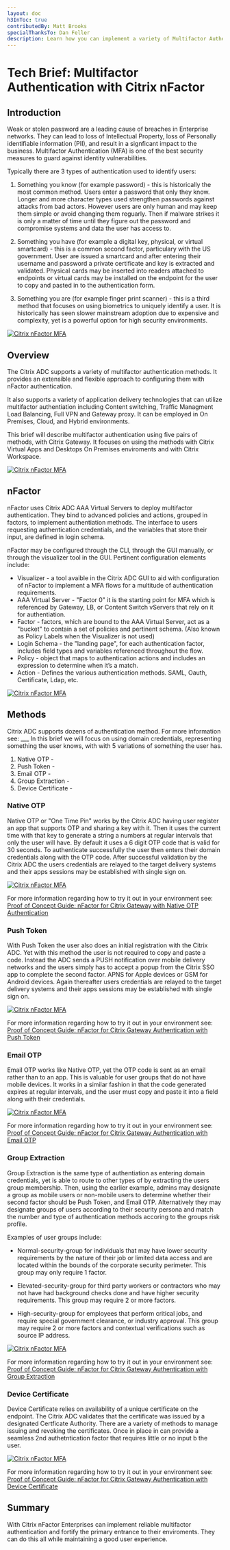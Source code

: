 ```yaml
---
layout: doc
h3InToc: true
contributedBy: Matt Brooks
specialThanksTo: Dan Feller
description: Learn how you can implement a variety of Multifactor Authentication methods with Citrix ADC nFactor Authentication.
---
```

# Tech Brief: Multifactor Authentication with Citrix nFactor

## Introduction

Weak or stolen password are a leading cause of breaches in Enterprise networks. They can lead to loss of Intellectual Property, loss of Personally identifiable information (PII), and result in a signficant impact to the business. Multifactor Authentication (MFA) is one of the best security measures to guard against identity vulnerabilities.

Typically there are 3 types of authentication used to identify users:

1)  Something you know (for example password) - this is historically the most common method. Users enter a password that only they know. Longer and more character types used strengthen passwords against attacks from bad actors. However users are only human and may keep them simple or avoid changing them reguarly. Then if malware strikes it is only a matter of time until they figure out the password and compromise systems and data the user has access to.

2)  Something you have (for example a digital key, physical, or virtual smartcard) - this is a common second factor, particulary with the US government. User are issued a smartcard and after entering their username and password a private certificate and key is extracted and validated. Physical cards may be inserted into readers attached to endpoints or virtual cards may be installed on the endpoint for the user to copy and pasted in to the authentication form.

3)  Something you are (for example finger print scanner) - this is a third method that focuses on using biometrics to uniquely identify a user. It is historically has seen slower mainstream adoption due to expensive and complexity, yet is a powerful option for high security environments.

[![Citrix nFactor MFA](/en-us/tech-zone/learn/media/tech-briefs_citrix-nfactor-mfa_intro.png)](/en-us/tech-zone/learn/media/tech-briefs_citrix-nfactor-mfa_intro.png)

## Overview

The Citrix ADC supports a variety of multifactor authentication methods. It provides an extensible and flexible approach to configuring them with nFactor authentication.

It also supports a variety of application delivery technologies that can utilize multifactor authentiation including Content switching, Traffic Managment Load Balancing, Full VPN and Gateway proxy. It can be employed in On Premises, Cloud, and Hybrid environments.

This brief will describe multifactor authentication using five pairs of methods, with Citrix Gateway. It focuses on using the methods with Citrix Virtual Apps and Desktops On Premises enviroments and with Citrix Workspace.

[![Citrix nFactor MFA](/en-us/tech-zone/learn/media/tech-briefs_citrix-nfactor-mfa_overview.png)](/en-us/tech-zone/learn/media/tech-briefs_citrix-nfactor-mfa_overview.png)

## nFactor

nFactor uses Citrix ADC AAA Virtual Servers to deploy multifactor authentication. They bind to advanced policies and actions, grouped in factors, to implement authentiation methods. The interface to users requesting authentication credentials, and the variables that store their input, are defined in login schema.

nFactor may be configured through the CLI, through the GUI manually, or through the visualizer tool in the GUI. Pertinent configuration elements include:

*  Visualizer - a tool avaible in the Citrix ADC GUI to aid with configuration of nFactor to implement a MFA flows for a multitude of authentication requirements.
*  AAA Virtual Server - "Factor 0" it is the starting point for MFA which is referenced by Gateway, LB, or Content Switch vServers that rely on it for authentiation.
*  Factor - factors, which are bound to the AAA Virtual Server, act as a "bucket" to contain a set of policies and pertinent schema. (Also known as Policy Labels when the Visualizer is not used)
*  Login Schema - the "landing page", for each authentication factor, includes field types and variables referenced throughout the flow.
*  Policy - object that maps to authentication actions and includes an expression to determine when it’s a match.
*  Action - Defines the various authentication methods. SAML, Oauth, Certificate, Ldap, etc.

[![Citrix nFactor MFA](/en-us/tech-zone/learn/media/tech-briefs_citrix-nfactor-mfa_nfactor.png)](/en-us/tech-zone/learn/media/tech-briefs_citrix-nfactor-mfa_nfactor.png)

## Methods

Citrix ADC supports dozens of authentication method. For more information see: ___ In this brief we will focus on using domain credentials, representing something the user knows, with with 5 variations of something the user has.

1)  Native OTP -
2)  Push Token -
3)  Email OTP -
4)  Group Extraction -
5)  Device Certificate -

### Native OTP

Native OTP or "One Time Pin" works by the Citrix ADC having user register an app that supports OTP and sharing a key with it. Then it uses the current time with that key to generate a string a numbers at regular intervals that only the user will have. By default it uses a 6 digit OTP code that is valid for 30 seconds. To authenticate successfully the user then enters their domain credentials along with the OTP code. After successful validation by the Citrix ADC the users credentials are relayed to the target delivery systems and their apps sessions may be established with single sign on.

[![Citrix nFactor MFA](/en-us/tech-zone/learn/media/tech-briefs_citrix-nfactor-mfa_nativeotp.png)](/en-us/tech-zone/learn/media/tech-briefs_citrix-nfactor-mfa_nativeotp.png)

For more information regarding how to try it out in your environment see: [Proof of Concept Guide: nFactor for Citrix Gateway with Native OTP Authentication](https://docs.citrix.com/en-us/tech-zone/learn/poc-guides/nfactor-citrix-gateway-native-otp.html)

### Push Token

With Push Token the user also does an initial registration with the Citrix ADC. Yet with this method the user is not required to copy and paste a code. Instead the ADC sends a PUSH notification over mobile delivery networks and the users simply has to accept a popup from the Citrix SSO app to complete the second factor. APNS for Apple devices or GSM for Android devices. Again thereafter users credentials are relayed to the target delivery systems and their apps sessions may be established with single sign on.

[![Citrix nFactor MFA](/en-us/tech-zone/learn/media/tech-briefs_citrix-nfactor-mfa_pushtoken.png)](/en-us/tech-zone/learn/media/tech-briefs_citrix-nfactor-mfa_pushtoken.png)

For more information regarding how to try it out in your environment see: [Proof of Concept Guide: nFactor for Citrix Gateway Authentication with Push Token](https://docs.citrix.com/en-us/tech-zone/learn/poc-guides/nfactor-citrix-gateway-push-token.html)

### Email OTP

Email OTP works like Native OTP, yet the OTP code is sent as an email rather than to an app. This is valuable for user groups that do not have mobile devices. It works in a similar fashion in that the code generated expires at regular intervals, and the user must copy and paste it into a field along with their credentials.

[![Citrix nFactor MFA](/en-us/tech-zone/learn/media/tech-briefs_citrix-nfactor-mfa_emailotp.png)](/en-us/tech-zone/learn/media/tech-briefs_citrix-nfactor-mfa_emailotp.png)

For more information regarding how to try it out in your environment see: [Proof of Concept Guide: nFactor for Citrix Gateway Authentication with Email OTP](https://docs.citrix.com/en-us/tech-zone/learn/poc-guides/nfactor-citrix-gateway-email-otp.html)

### Group Extraction

Group Extraction is the same type of authentiation as entering domain credentials, yet is able to route to other types of by extracting the users group membership. Then, using the earlier example, admins may designate a group as mobile users or non-mobile users to determine whether their second factor should be Push Token, and Email OTP. Alternatively they may designate groups of users according to their security persona and match the number and type of authentication methods accoring to the groups risk profile.

Examples of user groups include:

*  Normal-security-group for individuals that may have lower security requirements by the nature of their job or limited data access and are located within the bounds of the corporate security perimeter. This group may only require 1 factor.

*  Elevated-security-group for third party workers or contractors who may not have had background checks done and have higher security requirements. This group may require 2 or more factors.

*  High-security-group for employees that perform critical jobs, and require special government clearance, or industry approval. This group may require 2 or more factors and contextual verifications such as source IP address.

[![Citrix nFactor MFA](/en-us/tech-zone/learn/media/tech-briefs_citrix-nfactor-mfa_groupextraction.png)](/en-us/tech-zone/learn/media/tech-briefs_citrix-nfactor-mfa_groupextraction.png)

For more information regarding how to try it out in your environment see: [Proof of Concept Guide: nFactor for Citrix Gateway Authentication with Group Extraction](https://docs.citrix.com/en-us/tech-zone/learn/poc-guides/nfactor-citrix-gateway-group-extraction.html)

### Device Certificate

Device Certificate relies on availability of a unique certificate on the endpoint. The Citrix ADC validates that the certificate was issued by a designated Certficate Authority. There are a variety of methods to manage issuing and revoking the certificates. Once in place in can provide a seamless 2nd authetntication factor that requires little or no input b the user.

[![Citrix nFactor MFA](/en-us/tech-zone/learn/media/tech-briefs_citrix-nfactor-mfa_devicecertificate.png)](/en-us/tech-zone/learn/media/tech-briefs_citrix-nfactor-mfa_devicecertificate.png)

For more information regarding how to try it out in your environment see: [Proof of Concept Guide: nFactor for Citrix Gateway Authentication with Device Certificate](https://docs.citrix.com/en-us/tech-zone/learn/poc-guides/nfactor-citrix-gateway-device-certificate.html)

## Summary

With Citrix nFactor Enterprises can implement reliable multifactor authentication and fortify the primary entrance to their enviroments. They can do this all while maintaining a good user experience.
